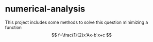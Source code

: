 # numerical-analysis
This project includes some methods to solve this question minimizing a function  
$$ 
f=\frac{1}{2}x'Ax-b'x+c
$$
